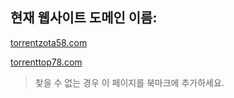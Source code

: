 ## 현재 웹사이트 도메인 이름:

[torrentzota58.com](https://torrentzota58.com)

[torrenttop78.com](https://torrenttop78.com)


> 찾을 수 없는 경우 이 페이지를 북마크에 추가하세요.
